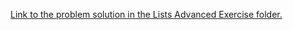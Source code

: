 [Link to the problem solution in the Lists Advanced Exercise folder.](https://github.com/tankishev/Python_Fundamentals/blob/main/Lists_Advanced_Exercise/11_inventory.py)